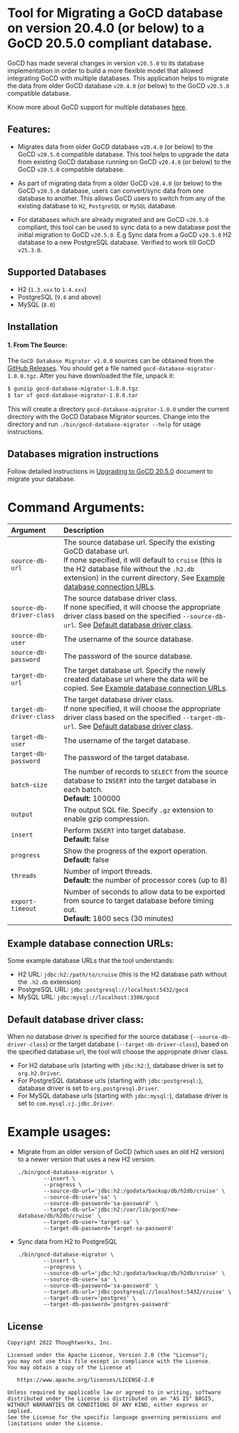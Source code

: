 # Tool for Migrating a GoCD database on version 20.4.0 (or below) to a GoCD 20.5.0 compliant database.

GoCD has made several changes in version `v20.5.0` to its database implementation in order to build a more flexible model that allowed integrating GoCD with multiple databases.
This application helps to migrate the data from older GoCD database `v20.4.0` (or below) to the GoCD `v20.5.0` compatible database.

Know more about GoCD support for multiple databases [here](https://docs.gocd.org/current/installation/configuring_database.html).


## Features:

* Migrates data from older GoCD database `v20.4.0` (or below) to the GoCD `v20.5.0` compatible database. This tool helps to upgrade the data from existing GoCD database running on GoCD `v20.4.0` (or below) to the GoCD `v20.5.0` compatible database.

* As part of migrating data from a older GoCD `v20.4.0` (or below) to the GoCD `v20.5.0` database, users can convert/sync data from one database to another. This allows GoCD users to switch from any of the existing database to `H2`, `PostgreSQL` or `MySQL` database.

* For databases which are already migrated and are GoCD `v20.5.0` compliant, this tool can be used to sync data to a new database post the initial migration to GoCD `v20.5.0`.
E.g Sync data from a GoCD `v20.5.0` H2 database to a new PostgreSQL database. Verified to work till GoCD `v25.3.0`.

## Supported Databases

* H2 (`1.3.xxx` to `1.4.xxx`)
* PostgreSQL (`9.6` and above)
* MySQL (`8.0`)

## Installation

#### 1. From The Source:

The `GoCD Database Migrator v1.0.0` sources can be obtained from the [GitHub Releases](https://github.com/gocd/gocd-database-migrator/releases). You should get a file named `gocd-database-migrator-1.0.0.tgz`.
After you have downloaded the file, unpack it:

```bash
$ gunzip gocd-database-migrator-1.0.0.tgz
$ tar xf gocd-database-migrator-1.0.0.tar
```

This will create a directory `gocd-database-migrator-1.0.0` under the current directory with the GoCD Database Migrator sources.
Change into the directory and run `./bin/gocd-database-migrator --help` for usage instructions.

## Databases migration instructions

Follow detailed instructions in [Upgrading to GoCD 20.5.0](https://docs.gocd.org/current/installation/upgrading_go/upgrade_to_gocd_20.5.0.html) document to migrate your database.


# Command Arguments:

| Argument                 | Description                                                                                                                                                                                                                                                                              |
|:-------------------------|:-----------------------------------------------------------------------------------------------------------------------------------------------------------------------------------------------------------------------------------------------------------------------------------------|
| `source-db-url`          | The source database url. Specify the existing GoCD database url. <br/> If none specified, it will default to `cruise` (this is the H2 database file without the `.h2.db` extension) in the current directory. See [Example database connection URLs](#example-database-connection-urls). |
| `source-db-driver-class` | The source database driver class. <br/> If none specified, it will choose the appropriate driver class based on the specified `--source-db-url`. See [Default database driver class](#default-database-driver-class).                                                                    |
| `source-db-user`         | The username of the source database.                                                                                                                                                                                                                                                     |
| `source-db-password`     | The password of the source database.                                                                                                                                                                                                                                                     |
| `target-db-url`          | The target database url. Specify the newly created database url where the data will be copied. See [Example database connection URLs](#example-database-connection-urls).                                                                                                                |
| `target-db-driver-class` | The target database driver class. <br/> If none specified, it will choose the appropriate driver class based on the specified `--target-db-url`. See [Default database driver class](#default-database-driver-class).                                                                    |
| `target-db-user`         | The username of the target database.                                                                                                                                                                                                                                                     |
| `target-db-password`     | The password of the target database.                                                                                                                                                                                                                                                     |
| `batch-size`             | The number of records to `SELECT` from the source database to `INSERT` into the target database in each batch. <br/> **Default:** 100000                                                                                                                                                 |
| `output`                 | The output SQL file. Specify `.gz` extension to enable gzip compression.                                                                                                                                                                                                                 |
| `insert`                 | Perform `INSERT` into target database. <br/> **Default:** false                                                                                                                                                                                                                          |
| `progress`               | Show the progress of the export operation. <br/> **Default:** false                                                                                                                                                                                                                      |
| `threads`                | Number of import threads. <br/> **Default:** the number of processor cores (up to 8)                                                                                                                                                                                                     |
| `export-timeout`         | Number of seconds to allow data to be exported from source to target database before timing out. <br/> **Default:** 1800 secs (30 minutes)                                                                                                                                               |


## Example database connection URLs:
Some example database URLs that the tool understands:

- H2 URL:         `jdbc:h2:/path/to/cruise` (this is the H2 database path without the `.h2.db` extension)
- PostgreSQL URL: `jdbc:postgresql://localhost:5432/gocd`
- MySQL URL:      `jdbc:mysql://localhost:3306/gocd`


## Default database driver class:
When no database driver is specified for the source database (`--source-db-driver-class`) or the target database (`--target-db-driver-class`), based on the specified database url, the tool will choose the appropriate driver class.

- For H2 database urls (starting with `jdbc:h2:`), database driver is set to `org.h2.Driver`.
- For PostgreSQL database urls (starting with `jdbc:postgresql:`), database driver is set to `org.postgresql.Driver`.
- For MySQL database urls (starting with `jdbc:mysql:`), database driver is set to `com.mysql.cj.jdbc.Driver`.


# Example usages:

- Migrate from an older version of GoCD (which uses an old H2 version) to a newer version that uses a new H2 version.

    ```shell
    ./bin/gocd-database-migrator \
            --insert \
            --progress \
            --source-db-url='jdbc:h2:/godata/backup/db/h2db/cruise' \
            --source-db-user='sa' \
            --source-db-password='sa-password' \
            --target-db-url='jdbc:h2:/var/lib/gocd/new-database/db/h2db/cruise' \
            --target-db-user='target-sa' \
            --target-db-password='target-sa-password'
    ```

- Sync data from H2 to PostgreSQL

    ```shell
    ./bin/gocd-database-migrator \
            --insert \
            --progress \
            --source-db-url='jdbc:h2:/godata/backup/db/h2db/cruise' \
            --source-db-user='sa' \
            --source-db-password='sa-password' \
            --target-db-url='jdbc:postgresql://localhost:5432/cruise' \
            --target-db-user='postgres' \
            --target-db-password='postgres-password'
    ```

## License

```plain
Copyright 2022 Thoughtworks, Inc.

Licensed under the Apache License, Version 2.0 (the "License");
you may not use this file except in compliance with the License.
You may obtain a copy of the License at

   https://www.apache.org/licenses/LICENSE-2.0

Unless required by applicable law or agreed to in writing, software
distributed under the License is distributed on an "AS IS" BASIS,
WITHOUT WARRANTIES OR CONDITIONS OF ANY KIND, either express or implied.
See the License for the specific language governing permissions and
limitations under the License.
```
